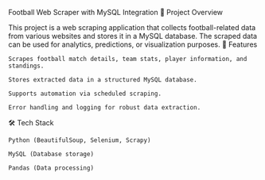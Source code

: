 Football Web Scraper with MySQL Integration
📌 Project Overview

This project is a web scraping application that collects football-related data from various websites and stores it in a MySQL database. The scraped data can be used for analytics, predictions, or visualization purposes.
🚀 Features

    Scrapes football match details, team stats, player information, and standings.

    Stores extracted data in a structured MySQL database.

    Supports automation via scheduled scraping.

    Error handling and logging for robust data extraction.

🛠️ Tech Stack

    Python (BeautifulSoup, Selenium, Scrapy)

    MySQL (Database storage)

    Pandas (Data processing)
